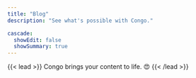 ```yaml
---
title: "Blog"
description: "See what's possible with Congo."

cascade:
  showEdit: false
  showSummary: true
---
```


{{< lead >}}
Congo brings your content to life. :heart_eyes:
{{< /lead >}}